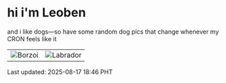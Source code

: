 # hi i'm Leoben

and i like dogs—so have some random dog pics that change whenever my CRON feels like it

|  |  |
|--------|----------|
| ![Borzoi](https://random-dog-vercel.vercel.app/api/random-borzoi?v=1755427616) | ![Labrador](https://random-dog-vercel.vercel.app/api/random-labrador?v=1755427616) |

Last updated: 2025-08-17 18:46 PHT
